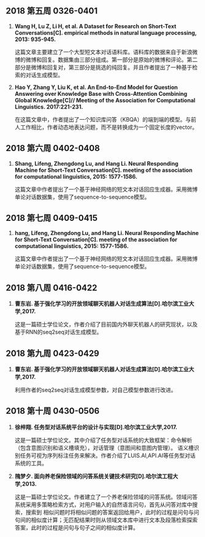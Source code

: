 ## 2018 第五周 0326-0401
<ol>
<li><b>
Wang H, Lu Z, Li H, et al. A Dataset for Research on Short-Text Conversations[C]. empirical methods in natural language processing, 2013: 935-945.
</b></li>
<p>
这篇文章主要建立了一个大型短文本对话语料库。语料库的数据来自于新浪微博的微博和回复。数据集由三部分组成。第一部分是原始的微博和评论。第二部分是微博和回复对，第三部分是挑选的纯回复。并且作者提出了一种基于检索的对话生成模型。
</p>
<li><b>  
Hao Y, Zhang Y, Liu K, et al. An End-to-End Model for Question Answering over Knowledge Base with Cross-Attention Combining Global Knowledge[C]// Meeting of the Association for Computational Linguistics. 2017:221-231.
</b></li>
<p>  
在这篇文章中，作者提出了一个知识库问答（KBQA）的端到端的模型。与前人工作相比，作者动态地表达问题，而不是转换成为一个固定长度的vector。
</p>
</ol>

## 2018 第六周 0402-0408
<ol>
<li><b>
Shang, Lifeng, Zhengdong Lu, and Hang Li. Neural Responding Machine for Short-Text Conversation[C]. meeting of the association for computational linguistics, 2015: 1577-1586.
</b></li>
<p>
这篇文章中作者提出了一个基于神经网络的短文本对话回应生成器。采用微博单论对话数据集，使用了sequence-to-sequence模型。
</p>
</ol>

## 2018 第七周 0409-0415
<ol>
<li><b>
hang, Lifeng, Zhengdong Lu, and Hang Li. Neural Responding Machine for Short-Text Conversation[C]. meeting of the association for computational linguistics, 2015: 1577-1586.
</b></li>
<p>
这篇文章中作者提出了一个基于神经网络的短文本对话回应生成器。采用微博单论对话数据集，使用了sequence-to-sequence模型。
</p>
</ol>

## 2018 第八周 0416-0422
<ol>
<li><b>
曹东岩. 基于强化学习的开放领域聊天机器人对话生成算法[D].哈尔滨工业大学,2017.
</b></li>
<p>
这是一篇硕士学位论文，作者介绍了目前国内外聊天机器人的研究现状，以及基于RNN的seq2seq对话生成模型。
</p>
</ol>

## 2018 第九周 0423-0429
<ol>
<li><b>
曹东岩. 基于强化学习的开放领域聊天机器人对话生成算法[D].哈尔滨工业大学,2017.
</b></li>
<p>
利用作者的seq2seq对话生成模型参数，对自己模型参数进行改进。
</p>
</ol>

## 2018 第十周 0430-0506
<ol>
<li><b>
徐梓翔. 任务型对话系统平台的设计与实现[D].哈尔滨工业大学,2017.
</b></li>
<p>
这是一篇硕士学位论文。其中介绍了任务型对话系统的大致框架：命令解析（包含意图识别和语义槽填充），对话管理（意图间和意图内管理）。
语义槽识别任务可视为序列标注任务来解决。作者介绍了LUIS.AI,API.AI等任务型对话系统的工具。
</p>
<li><b>
隗梦夕. 面向养老保险领域的问答系统关键技术研究[D].哈尔滨工程大学,2013.
</b></li>
<p>
这是一篇硕士学位论文。作者建立了一个养老保险领域的问答系统。领域问答系统采用多策略检索方式，对用户输入的自然语言问句，首先从问答对库中搜索，搜索到
相似问题时将相似问题的答案返回给用户，此时的过程是问句与问句间的相似度计算；无匹配结果时则从领域文本库中进行文本及段落检索探索答案，此时的过程是问句与句子之间的相似度计算。
</p> 

</ol>
